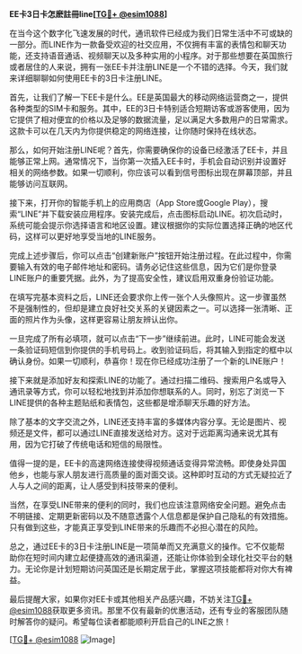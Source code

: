 **EE卡3日卡怎麽註冊line[[TG💪+ @esim1088](https://t.me/s/esim1088)]**

在当今这个数字化飞速发展的时代，通讯软件已经成为我们日常生活中不可或缺的一部分。而LINE作为一款备受欢迎的社交应用，不仅拥有丰富的表情包和聊天功能，还支持语音通话、视频聊天以及多种实用的小程序。对于那些想要在英国旅行或者居住的人来说，拥有一张EE卡并注册LINE是一个不错的选择。今天，我们就来详细聊聊如何使用EE卡的3日卡注册LINE。

首先，让我们了解一下EE卡是什么。EE是英国最大的移动网络运营商之一，提供各种类型的SIM卡和服务。其中，EE的3日卡特别适合短期访客或游客使用，因为它提供了相对便宜的价格以及足够的数据流量，足以满足大多数用户的日常需求。这款卡可以在几天内为你提供稳定的网络连接，让你随时保持在线状态。

那么，如何开始注册LINE呢？首先，你需要确保你的设备已经激活了EE卡，并且能够正常上网。通常情况下，当你第一次插入EE卡时，手机会自动识别并设置好相关的网络参数。如果一切顺利，你应该可以看到信号图标出现在屏幕顶部，并且能够访问互联网。

接下来，打开你的智能手机上的应用商店（App Store或Google Play），搜索“LINE”并下载安装应用程序。安装完成后，点击图标启动LINE。初次启动时，系统可能会提示你选择语言和地区设置。建议根据你的实际位置选择正确的地区代码，这样可以更好地享受当地的LINE服务。

完成上述步骤后，你可以点击“创建新账户”按钮开始注册过程。在此过程中，你需要输入有效的电子邮件地址和密码。请务必记住这些信息，因为它们是你登录LINE账户的重要凭据。此外，为了提高安全性，建议启用双重身份验证功能。

在填写完基本资料之后，LINE还会要求你上传一张个人头像照片。这一步骤虽然不是强制性的，但却是建立良好社交关系的关键因素之一。可以选择一张清晰、正面的照片作为头像，这样更容易让朋友辨认出你。

一旦完成了所有必填项，就可以点击“下一步”继续前进。此时，LINE可能会发送一条验证码短信到你提供的手机号码上。收到验证码后，将其输入到指定的框中以确认身份。如果一切顺利，恭喜你！现在你已经成功注册了一个新的LINE账户！

接下来就是添加好友和探索LINE的功能了。通过扫描二维码、搜索用户名或导入通讯录等方式，你可以轻松地找到并添加你想联系的人。同时，别忘了浏览一下LINE提供的各种主题贴纸和表情包，这些都是增添聊天乐趣的好方法。

除了基本的文字交流之外，LINE还支持丰富的多媒体内容分享。无论是图片、视频还是文件，都可以通过LINE直接发送给对方。这对于远距离沟通来说尤其有用，因为它打破了传统电话和短信的局限性。

值得一提的是，EE卡的高速网络连接使得视频通话变得异常流畅。即使身处异国他乡，也能与家人朋友进行高质量的面对面交谈。这种即时互动的方式无疑拉近了人与人之间的距离，让人感受到科技带来的便利。

当然，在享受LINE带来的便利的同时，我们也应该注意网络安全问题。避免点击不明链接、定期更新密码以及不随意透露个人信息都是保护自己隐私的有效措施。只有做到这些，才能真正享受到LINE带来的乐趣而不必担心潜在的风险。

总之，通过EE卡的3日卡注册LINE是一项简单而又充满意义的操作。它不仅能帮助你在短时间内建立起便捷高效的通讯渠道，还能让你体验到全球化社交平台的魅力。无论你是计划短期访问英国还是长期定居于此，掌握这项技能都将对你大有裨益。

最后提醒大家，如果你对EE卡或其他相关产品感兴趣，不妨关注[TG💪+ @esim1088](https://t.me/s/esim1088)获取更多资讯。那里不仅有最新的优惠活动，还有专业的客服团队随时解答你的疑问。希望每位读者都能顺利开启自己的LINE之旅！

[[TG💪+ @esim1088](https://t.me/s/esim1088) ![Image](https://i.postimg.cc/4NQfJmqS/Snipaste-2025-05-13-00-14-12.png)]